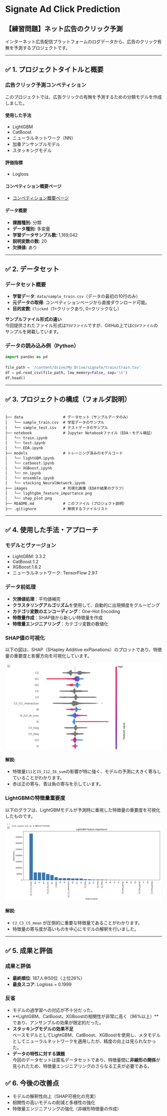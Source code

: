 # Signate Ad Click Prediction

## 【練習問題】ネット広告のクリック予測
インターネット広告配信プラットフォームのログデータから、広告のクリック有無を予測するプロジェクトです。

---

## ✅ 1. プロジェクトタイトルと概要

### 広告クリック予測コンペティション
このプロジェクトでは、広告クリックの有無を予測するための分類モデルを作成しました。

#### 使用した手法
- LightGBM
- CatBoost
- ニューラルネットワーク（NN）
- 加重アンサンブルモデル
- スタッキングモデル

#### 評価指標
- Logloss

#### コンペティション概要ページ
- [コンペティション概要ページ](https://www.signate.jp)

#### データ概要
- **課題種別:** 分類
- **データ種別:** 多変量
- **学習データサンプル数:** 1,169,042
- **説明変数の数:** 20
- **欠損値:** あり



---

## ✅ 2. データセット

### データセット概要
- **学習データ**: `data/sample_train.csv`（データの最初の10行のみ）
- **元データの取得**: コンペティションページから直接ダウンロード可能。
- **目的変数**: `Clicked`（1=クリックあり, 0=クリックなし）

**サンプルファイル形式の違い**  
今回提供されたファイル形式は`TSVファイル`ですが、GitHub上では`CSVファイル`のサンプルを掲載しています。

### データの読み込み例（Python）
```python
import pandas as pd

file_path = '/content/drive/My Drive/signate/train/train.tsv'
df = pd.read_csv(file_path, low_memory=False, sep='\t')
df.head()
``` 
---

## ✅ 3. プロジェクトの構成（フォルダ説明）
```

├── data                  # データセット（サンプルデータのみ）
│   └── sample_train.csv  # 学習データのサンプル
│   └── sample_test.csv   # テストデータのサンプル
├── notebook              # Jupyter Notebookファイル（EDA・モデル検証）
│   └── train.ipynb
│   └── test.ipynb
│   └── EDA.ipynb
├── models                # トレーニング済みのモデルコード
│   └── lightGBM.ipynb
│   └── catboost.ipynb
│   └── XGBoost.ipynb
│   └── nn.ipynb
│   └── ensemble.ipynb
│   └── stacking_NeuralNetwork.ipynb
├── images                # 可視化画像（EDAや結果のグラフ）
│   └── lightgbm_feature_importance.png
│   └── shap_plot.png
├── README.md             # このファイル（プロジェクト説明）
├── .gitignore            # 無視するファイルリスト

``` 
---

## ✅ 4. 使用した手法・アプローチ

### モデルとヴァージョン
- LightGBM: 3.3.2
- CatBoost:1.2
- XGBoost:1.6.2
- ニューラルネットワーク: TensorFlow 2.9.1

### データ前処理
- **欠損値処理**：平均値補完
- **クラスタリングアルゴリズム**を使用して、自動的に出現頻度をグルーピング
- **カテゴリ変数のエンコーディング**：One-Hot Encoding
- **特徴量作成**：SHAP値から新しい特徴量を作成
- **特徴量エンジニアリング**：カテゴリ変数の数値化

### SHAP値の可視化

以下の図は、SHAP（SHapley Additive exPlanations）のプロットであり、特徴量の重要度と影響方向を可視化しています。

![SHAP Plot](images/shap_plot.png)

#### 解説:
- 特徴量`I11`と`I5_I12_I6_sum`の影響が特に強く、モデルの予測に大きく寄与していることがわかります。
- 赤は正の寄与、青は負の寄与を示しています。

### LightGBMの特徴量重要度

以下のグラフは、LightGBMモデルが予測時に重視した特徴量の重要度を可視化したものです。

![LightGBM Feature Importance](images/lightgbm_feature_importance.png)

#### 解説:
- `C2_C3_C5_mean` が圧倒的に重要な特徴量であることがわかります。
- 特徴量の寄与度が高いものを中心にモデルの解釈を行いました。


---
## ✅ 5. 成果と評価

### 成果と評価
- **最終順位**: 187人中50位（上位26%）
- **最良スコア**: Logloss = 0.1999

### 反省
- モデルの過学習への対応が不十分だった。
- **LightGBM、CatBoost、XGBoostの相関性が非常に高く（96%以上）**であり、アンサンブルの効果が限定的だった。
- **スタッキングモデルの効果不足**  
   ベースモデルとしてLightGBM、CatBoost、XGBoostを使用し、メタモデルとしてニューラルネットワークを適用したが、精度の向上は見られなかった。
- **データの特性に対する課題**  
   今回のデータセットは匿名データセットであり、特徴量間に**非線形の関係**が見られたため、特徴量エンジニアリングのさらなる工夫が必要である。

## ✅ 6. 今後の改善点
- モデルの解釈性向上（SHAP可視化の充実）
- 相関性の高いモデルの削減と多様性の強化
- 特徴量エンジニアリングの強化（非線形特徴量の作成）
